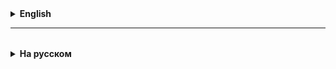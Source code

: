 <details>
  <summary style="cursor: pointer;"><b>English</b></summary>

# Java IO API

In Java IO, streams represent a sequence of data used to transfer information. An I/O stream points to an input source or an output destination, and can represent many different types of sources and destinations, such as disk files, devices, other programs, and memory arrays.

In Java, streams support many different types of data, including:
* bytes,
* primitive data types,
* objects.

### Basic Stream Classes
* **InputStream** — reads data from a source one element at a time.
* **OutputStream** — writes data to a destination one element at a time.

### Abstract Classes
* **OutputStream** — an abstract class for outputting data. Contains the `abstract void write(int b)` method, which is used to write a single byte to the stream.
* **FileOutputStream** — extends `OutputStream` and implements the `write` method, allowing bytes to be written directly to a file.

* **InputStream** — an abstract class for input data. Contains the `abstract int read()` method, which allows you to read a single byte from the stream.
* **FileInputStream** — extends `InputStream` and implements the `read` method, allowing you to read bytes from a file. If `read` returns `-1`, it means that all data from the stream has already been read.

These base classes and their methods form the basis for working with input and output streams in Java, providing convenient tools for working with files, devices, and other data sources.


</details>

<hr>

<details style="padding-top: 18px">
  <summary style="cursor: pointer;"><b>На русском</b></summary>

# Java IO API

В Java IO потоки представляют собой последовательность данных, используемую для передачи информации. Поток ввода/вывода указывает на источник ввода или пункт назначения вывода, и может быть представлен различными типами источников и направлений, такими как дисковые файлы, устройства, другие программы и массивы памяти.

В Java потоки поддерживают работу с разными типами данных, включая:
* байты (8 бит),
* примитивные типы данных,
* объекты.

### Основные классы потоков
* **InputStream** — читает данные из источника (source) по одному элементу за раз.
* **OutputStream** — записывает данные в пункт назначения (destination) по одному элементу за раз.

Oracle, javadoc

### Абстрактные классы
* **OutputStream** — абстрактный класс для вывода данных. Содержит метод `abstract void write(int b)`, который предназначен для записи одного байта в поток.
* **FileOutputStream** — расширяет `OutputStream` и реализует метод `write`, позволяя записывать байты непосредственно в файл.

* **InputStream** — абстрактный класс для ввода данных. Содержит метод `abstract int read()`, который позволяет читать один байт из потока.
* **FileInputStream** — расширяет `InputStream` и реализует метод `read`, позволяя считывать байты из файла. Если `read` возвращает `-1`, это означает, что все данные из потока уже считаны.

Эти базовые классы и их методы составляют основу для работы с потоками ввода и вывода данных в Java, обеспечивая удобные инструменты для работы с файлами, устройствами и другими источниками данных.

**Exceptions** 
try ... catch()

</details>
